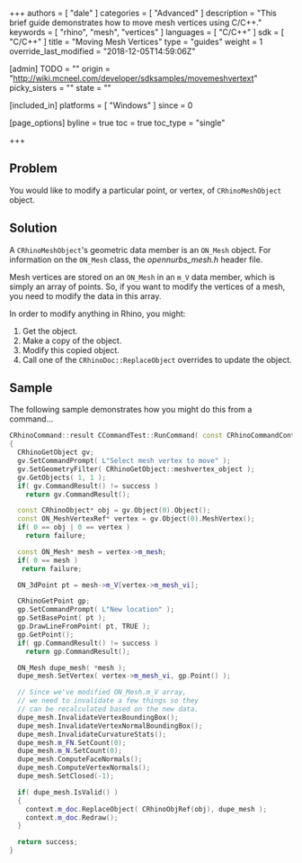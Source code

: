 +++
authors = [ "dale" ]
categories = [ "Advanced" ]
description = "This brief guide demonstrates how to move mesh vertices using C/C++."
keywords = [ "rhino", "mesh", "vertices" ]
languages = [ "C/C++" ]
sdk = [ "C/C++" ]
title = "Moving Mesh Vertices"
type = "guides"
weight = 1
override_last_modified = "2018-12-05T14:59:06Z"

[admin]
TODO = ""
origin = "http://wiki.mcneel.com/developer/sdksamples/movemeshvertext"
picky_sisters = ""
state = ""

[included_in]
platforms = [ "Windows" ]
since = 0

[page_options]
byline = true
toc = true
toc_type = "single"

+++

 
## Problem

You would like to modify a particular point, or vertex, of `CRhinoMeshObject` object.

## Solution

A `CRhinoMeshObject`'s geometric data member is an `ON_Mesh` object.  For information on the `ON_Mesh` class, the *opennurbs_mesh.h* header file.

Mesh vertices are stored on an `ON_Mesh` in an `m_V` data member, which is simply an array of points.  So, if you want to modify the vertices of a mesh, you need to modify the data in this array.

In order to modify anything in Rhino, you might:

1. Get the object.
1. Make a copy of the object.
1. Modify this copied object.
1. Call one of the `CRhinoDoc::ReplaceObject` overrides to update the object.

## Sample

The following sample demonstrates how you might do this from a command...

```cpp
CRhinoCommand::result CCommandTest::RunCommand( const CRhinoCommandContext& context )
{
  CRhinoGetObject gv;
  gv.SetCommandPrompt( L"Select mesh vertex to move" );
  gv.SetGeometryFilter( CRhinoGetObject::meshvertex_object );
  gv.GetObjects( 1, 1 );
  if( gv.CommandResult() != success )
    return gv.CommandResult();

  const CRhinoObject* obj = gv.Object(0).Object();
  const ON_MeshVertexRef* vertex = gv.Object(0).MeshVertex();
  if( 0 == obj | 0 == vertex )
    return failure;

  const ON_Mesh* mesh = vertex->m_mesh;
  if( 0 == mesh )
   return failure;

  ON_3dPoint pt = mesh->m_V[vertex->m_mesh_vi];

  CRhinoGetPoint gp;
  gp.SetCommandPrompt( L"New location" );
  gp.SetBasePoint( pt );
  gp.DrawLineFromPoint( pt, TRUE );
  gp.GetPoint();
  if( gp.CommandResult() != success )
    return gp.CommandResult();

  ON_Mesh dupe_mesh( *mesh );
  dupe_mesh.SetVertex( vertex->m_mesh_vi, gp.Point() );

  // Since we've modified ON_Mesh.m_V array,
  // we need to invalidate a few things so they
  // can be recalculated based on the new data.
  dupe_mesh.InvalidateVertexBoundingBox();
  dupe_mesh.InvalidateVertexNormalBoundingBox();
  dupe_mesh.InvalidateCurvatureStats();
  dupe_mesh.m_FN.SetCount(0);
  dupe_mesh.m_N.SetCount(0);
  dupe_mesh.ComputeFaceNormals();
  dupe_mesh.ComputeVertexNormals();
  dupe_mesh.SetClosed(-1);

  if( dupe_mesh.IsValid() )
  {
    context.m_doc.ReplaceObject( CRhinoObjRef(obj), dupe_mesh );
    context.m_doc.Redraw();
  }

  return success;
}
```
